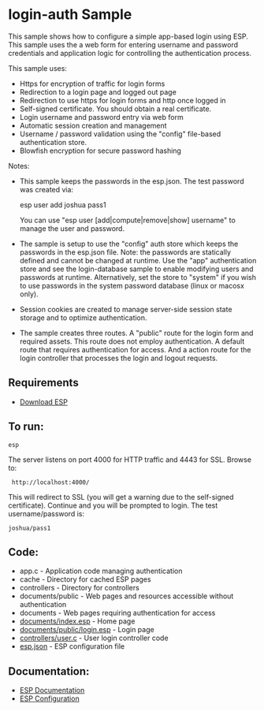 login-auth Sample
===

This sample shows how to configure a simple app-based login using ESP.
This sample uses the a web form for entering username and password credentials and application logic
for controlling the authentication process.

This sample uses:

* Https for encryption of traffic for login forms
* Redirection to a login page and logged out page
* Redirection to use https for login forms and http once logged in
* Self-signed certificate. You should obtain a real certificate.
* Login username and password entry via web form
* Automatic session creation and management
* Username / password validation using the "config" file-based authentication store.
* Blowfish encryption for secure password hashing

Notes:
* This sample keeps the passwords in the esp.json. The test password was created via:

    esp user add joshua pass1

  You can use "esp user [add|compute|remove|show] username" to manage the user and password.

* The sample is setup to use the "config" auth store which keeps the passwords in the esp.json file. Note: the passwords
    are statically defined and cannot be changed at runtime. Use the "app" authentication store and see the login-database
    sample to enable modifying users and passwords at runtime. Alternatively, set the store to "system" if you wish to use passwords in the system password database (linux or macosx only).

* Session cookies are created to manage server-side session state storage and to optimize authentication.

* The sample creates three routes. A "public" route for the login form and required assets. This route
    does not employ authentication. A default route that requires authentication for access. And a
    action route for the login controller that processes the login and logout requests.

Requirements
---
* [Download ESP](https://www.embedthis.com/esp/download.html)

To run:
---
    esp

The server listens on port 4000 for HTTP traffic and 4443 for SSL. Browse to:

     http://localhost:4000/

This will redirect to SSL (you will get a warning due to the self-signed certificate).
Continue and you will be prompted to login. The test username/password is:

    joshua/pass1

Code:
---
* app.c - Application code managing authentication
* cache - Directory for cached ESP pages
* controllers - Directory for controllers
* documents/public - Web pages and resources accessible without authentication
* documents - Web pages requiring authentication for access
* [documents/index.esp](documents/index.esp) - Home page
* [documents/public/login.esp](documents/public/login.esp) - Login page
* [controllers/user.c](controllers/user.c) - User login controller code
* [esp.json](esp.json) - ESP configuration file

Documentation:
---

* [ESP Documentation](https://www.embedthis.com/esp/doc/index.html)
* [ESP Configuration](https://www.embedthis.com/esp/doc/users/config.html)
